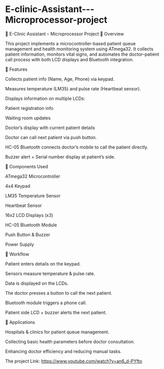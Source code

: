 # E-clinic-Assistant---Microprocessor-project

🏥 E-Clinic Assistant – Microprocessor Project
🔹 Overview

This project implements a microcontroller-based patient queue management and health monitoring system using ATmega32.
It collects patient information, monitors vital signs, and automates the doctor–patient call process with both LCD displays and Bluetooth integration.

🔹 Features

Collects patient info (Name, Age, Phone) via keypad.

Measures temperature (LM35) and pulse rate (Heartbeat sensor).

Displays information on multiple LCDs:

Patient registration info

Waiting room updates

Doctor’s display with current patient details

Doctor can call next patient via push button.

HC-05 Bluetooth connects doctor’s mobile to call the patient directly.

Buzzer alert + Serial number display at patient’s side.

🔹 Components Used

ATmega32 Microcontroller

4x4 Keypad

LM35 Temperature Sensor

Heartbeat Sensor

16x2 LCD Displays (x3)

HC-05 Bluetooth Module

Push Button & Buzzer

Power Supply

🔹 Workflow

Patient enters details on the keypad.

Sensors measure temperature & pulse rate.

Data is displayed on the LCDs.

The doctor presses a button to call the next patient.

Bluetooth module triggers a phone call.

Patient side LCD + buzzer alerts the next patient.

🔹 Applications

Hospitals & clinics for patient queue management.

Collecting basic health parameters before doctor consultation.

Enhancing doctor efficiency and reducing manual tasks.


The project Link:
https://www.youtube.com/watch?v=an6_d-PYfto
